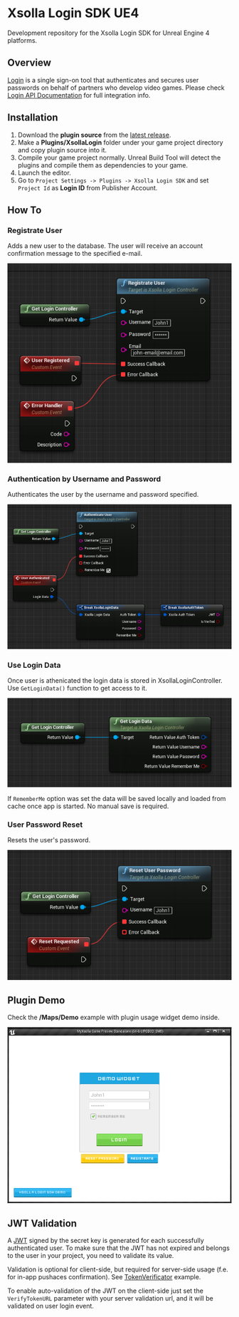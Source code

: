 # Xsolla Login SDK UE4

Development repository for the Xsolla Login SDK for Unreal Engine 4 platforms.

## Overview

[Login](https://xsolla.com/products/login) is a single sign-on tool that authenticates and secures user passwords on behalf of partners who develop video games. Please check [Login API Documentation](https://developers.xsolla.com/doc/login/) for full integration info.

## Installation

1. Download the **plugin source** from the [latest release](https://github.com/xsolla/login-ue4-sdk/releases).
1. Make a **Plugins/XsollaLogin** folder under your game project directory and copy plugin source into it.
1. Compile your game project normally. Unreal Build Tool will detect the plugins and compile them as dependencies to your game.
1. Launch the editor.
1. Go to `Project Settings -> Plugins -> Xsolla Login SDK` and set `Project Id` as **Login ID** from Publisher Account.

## How To

### Registrate User

Adds a new user to the database. The user will receive an account confirmation message to the specified e-mail.

![SCREENSHOT](Documentation/req_registrate.png)

### Authentication by Username and Password

Authenticates the user by the username and password specified.

![SCREENSHOT](Documentation/req_auth.png)

### Use Login Data

Once user is athenicated the login data is stored in XsollaLoginController. Use `GetLoginData()` function to get access to it.

![SCREENSHOT](Documentation/req_get_login_data.png)

If `RememberMe` option was set the data will be saved locally and loaded from cache once app is started. No manual save is required.

### User Password Reset

Resets the user's password.

![SCREENSHOT](Documentation/req_reset.png)


## Plugin Demo

Check the **<XsollaLogin Content>/Maps/Demo** example with plugin usage widget demo inside.

![SCREENSHOT](Documentation/req_demo.png)


## JWT Validation

A [JWT](https://jwt.io/introduction/) signed by the secret key is generated for each successfully authenticated user. To make sure that the JWT has not expired and belongs to the user in your project, you need to validate its value. 

Validation is optional for client-side, but required for server-side usage (f.e. for in-app pushaces confirmation). See [TokenVerificator](https://github.com/xsolla/login-ue4-sdk/tree/develop/Extras/TokenVerificator) example.

To enable auto-validation of the JWT on the client-side just set the `VerifyTokenURL` parameter with your server validation url, and it will be validated on user login event.

